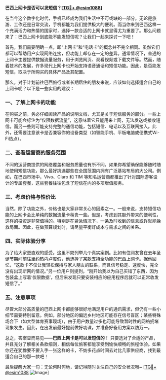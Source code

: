 **巴西上网卡是否可以发短信？[[TG💪+ @esim1088](https://t.me/s/esim1088)]**

在当今这个数字化时代，手机已经成为我们生活中不可或缺的一部分。无论是旅游、工作还是日常交流，手机都能为我们提供极大的便利。而当你来到巴西这样一个充满活力和热情的国家时，选择一款合适的上网卡就显得尤为重要了。那么问题来了：巴西上网卡到底能不能发短信呢？让我们一起来探讨一下吧！

首先，我们需要明确一点，即“上网卡”和“电话卡”的概念并不完全相同。虽然它们都可以帮助用户实现网络连接，但功能上却存在一定的差异。通常情况下，普通的上网卡主要提供数据流量服务，用于浏览网页、观看视频或下载文件等。然而，随着技术的发展，许多现代上网卡也开始支持语音通话和短信功能。因此，是否能发短信，取决于所购买的具体产品及其配置。

那么，对于计划前往巴西旅行或者长期居住的朋友来说，应该如何选择适合自己的上网卡呢？以下是一些实用的建议：

### 一、了解上网卡的功能

在购买之前，务必仔细阅读产品的说明文档，尤其是关于短信服务的部分。一些上网卡可能会标注为“仅限数据流量”，这意味着它只能用来上网，无法发送或接收短信。而另一些则可能支持完整的通信功能，包括短信、电话以及互联网接入。此外，还需要注意该卡是否兼容你的设备类型（如智能手机、平板电脑或便携式Wi-Fi热点）。

### 二、查看运营商的服务范围

不同的运营商提供的网络覆盖和服务质量也有所不同。如果你希望确保能够随时随地使用短信功能，那么最好挑选那些在全国范围内拥有广泛基站布局的大公司。例如，在巴西市场中，Vivo、Claro 和 TIM 等知名运营商都推出了针对国际游客设计的专属套餐，这些套餐往往包含了短信在内的多项增值服务。

### 三、考虑价格与性价比

当然，除了功能之外，价格也是大家非常关心的因素之一。一般来说，支持短信功能的上网卡会比单纯的数据流量卡稍贵一些。但是，考虑到其额外带来的便利性，这样的投资是非常值得的。特别是在紧急情况下，一条及时收到的信息或许就能挽救局面。因此，在做预算规划时，请尽量平衡好成本与需求之间的关系。

### 四、实际体验分享

为了给大家更直观的感受，这里不妨列举几个真实案例。比如有位网友曾在去年圣诞节期间前往里约热内卢度假，他选择了某款支持全功能的巴西上网卡。据他回忆，“这款卡不仅让我轻松保持与家人朋友的联系，而且信号稳定、速度快，完全没有出现断网的情况。”另一位用户则提到，“刚开始我以为自己买错了东西，因为包装盒上写着‘仅限数据’，但后来发现只要安装相应的应用程序后就可以正常收发短信了。”

### 五、注意事项

尽管大部分高质量的巴西上网卡都能够很好地满足用户的通讯需求，但仍有一些小细节需要特别留意。例如，部分地区的偏远乡村地区可能存在信号盲区；某些特殊场合下（如大型体育赛事现场），由于用户数量过多也可能导致暂时性的网络拥堵现象发生。因此，在出发前最好提前做好功课，并准备好备用方案以防万一。

总之，答案显而易见——**巴西上网卡是可以发短信的！** 只要选对了合适的产品，并且充分了解相关条款细则，相信每位旅客都能享受到愉快顺畅的旅程体验。如果你还在犹豫要不要入手一张这样的卡，不妨多花点时间去对比几家供应商，找到最适合自己的那一款吧！

最后提醒大家一句：无论何时何地，请记得随时关注自己的安全状况哦~ [[TG💪+ @esim1088](https://t.me/s/esim1088) ![Image](https://i.postimg.cc/4NQfJmqS/Snipaste-2025-05-13-00-14-12.png)]